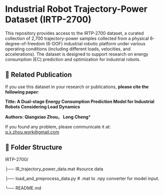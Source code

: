 # **Industrial Robot Trajectory-Power Dataset (IRTP-2700)**

This repository provides access to the IRTP-2700 dataset, a curated collection of 2,700 trajectory-power samples collected from a physical 6-degree-of-freedom (6-DOF) industrial robotic platform under various operating conditions (including different loads, velocities, and accelerations). The dataset is designed to support research on energy consumption (EC) prediction and optimization for industrial robots.



## **📖 Related Publication**

If you use this dataset in your research or publications, **please cite the following paper**:

**Title: A Dual-stage Energy Consumption Prediction Model for Industrial Robots Considering Load Dynamics**

**Authors: Qiangxiao Zhou， Long Cheng***

If you found any problem, please communicate it at:
q.x.zhou.work@gmail.com


## **📂 Folder Structure**

IRTP-2700/

├── IR_trajectory_power_data.mat  #source data

├── load_and_preprocess_data.py  # .mat to .npy converter for model input.

└──  README.md



